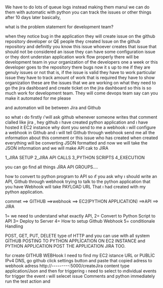 We have to do lots of queue logs instead making them manul we can do them with automatic with python 
you can track the issues or other things after 10 days later basically,

what is the problem statement for development team?

when they notice bug in the application they will create issue on the github repository 
developer or QE people they created Issue on the github repository and definitly you know this issue whoever creates
that issue that should not be considered an issue they can have some configuration issue or they dont understan application work flow properly 
there will be development team in your organization of the developers one a week or this developer goes to the repository there bugs now it s up to me if they are genuly issues or not that is, if the issue is valid they have to work particular issue 
they have to track amount of work that is required they have to show organization these are the issues that we are working on what they need to go the jira dashboard and create ticket on the jira dashboard so this is so much work for development team. They will come devops team say can you make it automated for me please 

and automation will be between Jira and Github

so what ı do firstly ı'will ask github whenever someone writes that comment clalled like jira , hey github ı have created python application  and ı have hosted it EC2 instance why dont you send to me a webhook ı will configure a webhook in Github and ı will tell Github through webhook send me all the ınformation about this comment or this issue who has created when created everything will be converting JSON formatted and now we will take the JSON information and we will make API cak to JIRA 


1_JIRA SETUP
2_JIRA API CALLS
3_PYTHON SCRIPTS
4_EXECUTION

you can go find all things JİRA API GROUPS....


how to convert to python program to API so ıf you ask why ı should write an API, Github through webhook trying to talk to the python application that you have Webhook will take PAYLOAD URL That ı had created with my python application.

commet ==> GITHUB ==>webhook ==> EC2(PYTHON APPLICATION) ==>API ==> JIRA

1= we need to understand what exactly API,
2= Convert to Python Script to API 
3= Deploy to Server
4= How to setup Github Webhook
5= conditionale Handling

POST, GET, PUT, DELETE type of HTTP and you can use with all system GİTHUB POSTING TO PYTHON APPLİCATION ON EC2 INSTANCE and PYTHON APPLICATION POST THE APPLICATION JIRA TOO.

for create GITHUB WEBHook I need to find my EC2 istance URL or PUBLİC IPv4 DNS, go github click settings button and paste that copied adress to webhook adress http://---------:5000/createJira content type application/Json and then for triggering ı need to select to ındividual events for trigger the event ı will selecet issue Comments and python immediately run the test action and 